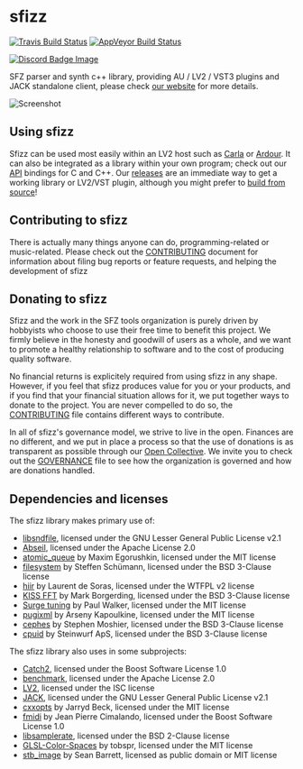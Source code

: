 # sfizz

[![Travis Build Status]](https://travis-ci.com/sfztools/sfizz)
[![AppVeyor Build Status]](https://ci.appveyor.com/project/sfztools/sfizz)

[![Discord Badge Image]](https://discord.gg/3ArE9Mw)

SFZ parser and synth c++ library, providing AU / LV2 / VST3 plugins
and JACK standalone client, please check [our website] for more details.

![Screenshot](screenshot.png)

## Using sfizz

Sfizz can be used most easily within an LV2 host such as [Carla] or [Ardour].
It can also be integrated as a library within your own program; check out our [API] bindings for C and C++.
Our [releases] are an immediate way to get a working library or LV2/VST plugin, although you might prefer to [build from source]!

## Contributing to sfizz

There is actually many things anyone can do, programming-related or music-related.
Please check out the [CONTRIBUTING](CONTRIBUTING.md) document for information about filing bug reports or feature requests, and helping the development of sfizz

## Donating to sfizz

Sfizz and the work in the SFZ tools organization is purely driven by hobbyists who choose to use their free time to benefit this project.
We firmly believe in the honesty and goodwill of users as a whole, and we want to promote a healthy relationship to software and to the cost of producing quality software.

No financial returns is explicitely required from using sfizz in any shape.
However, if you feel that sfizz produces value for you or your products, and if you find that your financial situation allows for it, we put together ways to donate to the project.
You are never compelled to do so, the [CONTRIBUTING](CONTRIBUTING.md) file contains different ways to contribute.

In all of sfizz's governance model, we strive to live in the open.
Finances are no different, and we put in place a process so that the use of donations is as transparent as possible through our [Open Collective].
We invite you to check out the [GOVERNANCE](GOVERNANCE.md) file to see how the organization is governed and how are donations handled.

## Dependencies and licenses

The sfizz library makes primary use of:

- [libsndfile], licensed under the GNU Lesser General Public License v2.1
- [Abseil], licensed under the Apache License 2.0
- [atomic_queue] by Maxim Egorushkin, licensed under the MIT license
- [filesystem] by Steffen Schümann, licensed under the BSD 3-Clause license
- [hiir] by Laurent de Soras, licensed under the WTFPL v2 license
- [KISS FFT] by Mark Borgerding, licensed under the BSD 3-Clause license
- [Surge tuning] by Paul Walker, licensed under the MIT license
- [pugixml] by Arseny Kapoulkine, licensed under the MIT license
- [cephes] by Stephen Moshier, licensed under the BSD 3-Clause license
- [cpuid] by Steinwurf ApS, licensed under the BSD 3-Clause license

The sfizz library also uses in some subprojects:

- [Catch2], licensed under the Boost Software License 1.0
- [benchmark], licensed under the Apache License 2.0
- [LV2], licensed under the ISC license
- [JACK], licensed under the GNU Lesser General Public License v2.1
- [cxxopts] by Jarryd Beck, licensed under the MIT license
- [fmidi] by Jean Pierre Cimalando, licensed under the Boost Software License 1.0
- [libsamplerate], licensed under the BSD 2-Clause license
- [GLSL-Color-Spaces] by tobspr, licensed under the MIT license
- [stb_image] by Sean Barrett, licensed as public domain or MIT license

[Abseil]:       https://abseil.io/
[atomic_queue]: https://github.com/max0x7ba/atomic_queue
[benchmark]:    https://github.com/google/benchmark
[Catch2]:       https://github.com/catchorg/Catch2
[filesystem]:   https://github.com/gulrak/filesystem
[Surge tuning]: https://surge-synth-team.org/tuning-library/
[pugixml]:      https://pugixml.org/
[cephes]:       https://www.netlib.org/cephes/
[cpuid]:        https://github.com/steinwurf/cpuid
[hiir]:         http://ldesoras.free.fr/prod.html#src_hiir
[KISS FFT]:     http://kissfft.sourceforge.net/
[JACK]:         https://github.com/jackaudio/jack2
[cxxopts]:      https://github.com/jarro2783/cxxopts
[fmidi]:        https://github.com/jpcima/fmidi
[libsamplerate]: http://www.mega-nerd.com/SRC/
[libsndfile]:   http://www.mega-nerd.com/libsndfile/
[LV2]:          https://lv2plug.in/
[GLSL-Color-Spaces]: https://github.com/tobspr/GLSL-Color-Spaces
[stb_image]:    https://github.com/nothings/stb
[our website]:  https://sfz.tools/sfizz
[releases]:     https://github.com/sfztools/sfizz/releases
[Carla]:     https://kx.studio/Applications:Carla
[Ardour]:     https://ardour.org/
[API]:     https://sfz.tools/sfizz/api/
[Open Collective]:     https://opencollective.com/sfztools
[build from source]:     https://sfz.tools/sfizz/development/build/
[AppVeyor Build Status]: https://img.shields.io/appveyor/ci/sfztools/sfizz.svg?label=Windows&style=popout&logo=appveyor
[Travis Build Status]:   https://img.shields.io/travis/com/sfztools/sfizz.svg?label=Linux&style=popout&logo=travis
[Discord Badge Image]:   https://img.shields.io/discord/587748534321807416?label=discord&logo=discord
